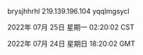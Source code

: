 brysjhhrhl 219.139.196.104 yqqlmgsycl

2022年 07月 25日 星期一 02:20:02 CST

2022年 07月 24日 星期日 18:20:02 GMT
